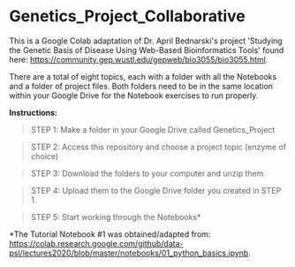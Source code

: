 # Genetics_Project_Collaborative
This is a Google Colab adaptation of Dr. April Bednarski's project 'Studying the Genetic Basis of Disease Using Web-Based Bioinformatics Tools' found here: https://community.gep.wustl.edu/gepweb/bio3055/bio3055.html.

There are a total of eight topics, each with a folder with all the Notebooks and a folder of project files.
Both folders need to be in the same location within your Google Drive for the Notebook exercises to run properly.

**Instructions:**
> STEP 1: Make a folder in your Google Drive called Genetics_Project

> STEP 2: Access this repository and choose a project topic (enzyme of choice)

> STEP 3: Download the folders to your computer and unzip them

> STEP 4: Upload them to the Google Drive folder you created in STEP 1.

> STEP 5: Start working through the Notebooks*


*The Tutorial Notebook #1 was obtained/adapted from: https://colab.research.google.com/github/data-psl/lectures2020/blob/master/notebooks/01_python_basics.ipynb.

